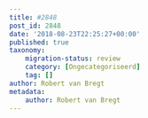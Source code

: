 ```yaml
---
title: #2848
post_id: 2848
date: '2018-08-23T22:25:27+00:00'
published: true
taxonomy:
    migration-status: review
    category: [Ongecategoriseerd]
    tag: []
author: Robert van Bregt
metadata:
    author: Robert van Bregt
---
```

